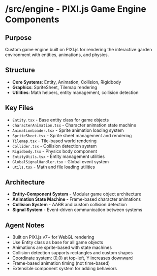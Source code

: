 # /src/engine - PIXI.js Game Engine Components

## Purpose

Custom game engine built on PIXI.js for rendering the interactive garden environment with entities, animations, and physics.

## Structure

- **Core Systems**: Entity, Animation, Collision, Rigidbody
- **Graphics**: SpriteSheet, Tilemap rendering
- **Utilities**: Math helpers, entity management, collision detection

## Key Files

- `Entity.tsx` - Base entity class for game objects
- `CharacterAnimation.tsx` - Character animation state machine
- `AnimationLoader.tsx` - Sprite animation loading system
- `SpriteSheet.tsx` - Sprite sheet management and rendering
- `Tilemap.tsx` - Tile-based world rendering
- `Collider.tsx` - Collision detection system
- `Rigidbody.tsx` - Physics body component
- `EntityUtils.tsx` - Entity management utilities
- `GlobalSignalHandler.tsx` - Global event system
- `utils.tsx` - Math and file loading utilities

## Architecture

- **Entity-Component System** - Modular game object architecture
- **Animation State Machine** - Frame-based character animations
- **Collision System** - AABB and custom collision detection
- **Signal System** - Event-driven communication between systems

## Agent Notes

- Built on PIXI.js v7+ for WebGL rendering
- Use Entity class as base for all game objects
- Animations are sprite-based with state machines
- Collision detection supports rectangles and custom shapes
- Coordinate system: (0,0) at top-left, Y increases downward
- Frame-based animation timing (not time-based)
- Extensible component system for adding behaviors
